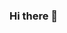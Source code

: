 ### Hi there 👋

<!--
**mseyip/mseyip** is a ✨ _special_ ✨ repository because its `README.md` (this file) appears on your GitHub profile.

Here are some ideas to get you started:

- 🔭 I’m currently working on developing projects as a Full Stack Java Developer.
- 🌱 I’m currently learning Python
- 💬 Ask me about everything in here
- 📫 How to reach me: mseyip03@gmail.com
- ⚡ Fun fact: ...

<h3 align="left">Connect with me:</h3>
<p align="left">
<a href="https://www.linkedin.com/in/mustafaseyip/" target="blank" rel=”noopener”><img align="center" src="https://velanovascular.com/wp-content/uploads/2020/06/LinkedIn.png" alt="mustafaseyip" height="30" width="30" /></a>

  <h3 align="center">🔥 Languages & Frameworks & Tools & Abilities 🔥</h3>
  <br>
